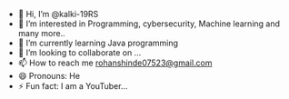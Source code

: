 - 👋 Hi, I’m @kalki-19RS
- 👀 I’m interested in Programming, cybersecurity, Machine learning and many more..
- 🌱 I’m currently learning Java programming 
- 💞️ I’m looking to collaborate on ...
- 📫 How to reach me rohanshinde07523@gmail.com 
- 😄 Pronouns: He
- ⚡ Fun fact: I am a YouTuber...

<!---
kalki-19RS/kalki-19RS is a ✨ special ✨ repository because its `README.md` (this file) appears on your GitHub profile.
You can click the Preview link to take a look at your changes.
--->
